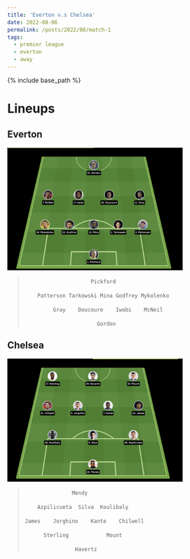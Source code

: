 ```yaml
---
title: 'Everton v.s Chelsea'
date: 2022-08-06
permalink: /posts/2022/08/match-1
tags:
  - premier league
  - everton
  - away
---
```


{% include base_path %}

# Lineups 

## Everton
<img src="../images/lineups/everton_gm1.png" alt="everton_lineup_gm1" width=400/>

>                          Pickford       
>
>         Patterson Tarkowski Mina Godfrey Mykolenko  
>
>              Gray    Doucoure    Iwobi    McNeil
>
>                            Gordon

## Chelsea
<img src="../images/lineups/chelsea_gm1.png" alt="chelsea_lineup_gm1" width=400/>

>                    Mendy    
>   
>         Azpilicueta  Silva  Koulibaly  
> 
>     James    Jorghino    Kante    Chilwell 
>
>           Sterling            Mount
>
>                     Havertz
>



